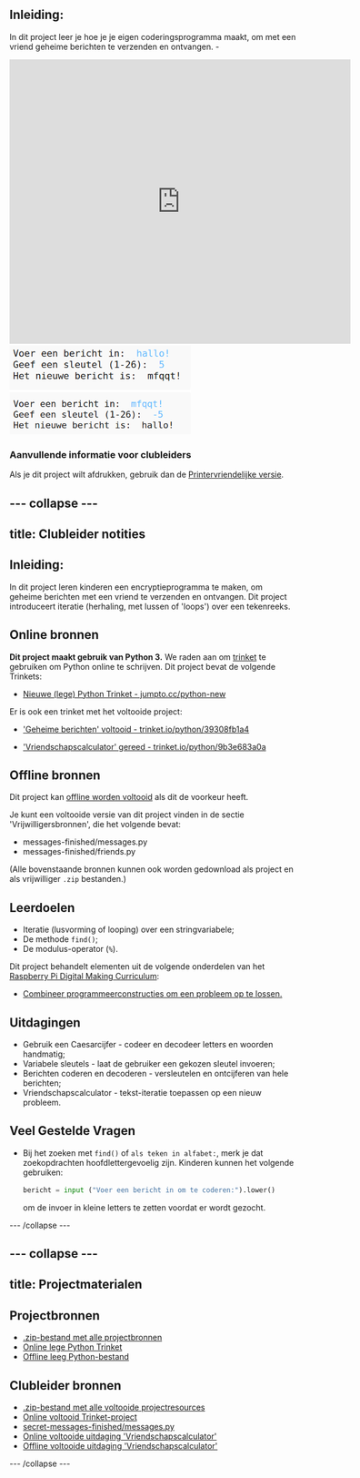 ## Inleiding:

In dit project leer je hoe je je eigen coderingsprogramma maakt, om met een vriend geheime berichten te verzenden en ontvangen. -

<div class="trinket">
  <iframe src="https://trinket.io/embed/python/39308fb1a4?outputOnly=true&start=result" width="600" height="500" frameborder="0" marginwidth="0" marginheight="0" allowfullscreen>
  </iframe>
  <img src="images/messages-finished.png">
</div>

### Aanvullende informatie voor clubleiders

Als je dit project wilt afdrukken, gebruik dan de [Printervriendelijke versie](https://projects.raspberrypi.org/nl-NL/projects/secret-messages/print).

--- collapse ---
---
title: Clubleider notities
---
## Inleiding:

In dit project leren kinderen een encryptieprogramma te maken, om geheime berichten met een vriend te verzenden en ontvangen. Dit project introduceert iteratie (herhaling, met lussen of 'loops') over een tekenreeks.

## Online bronnen

**Dit project maakt gebruik van Python 3.** We raden aan om [trinket](https://trinket.io/) te gebruiken om Python online te schrijven. Dit project bevat de volgende Trinkets:

* [Nieuwe (lege) Python Trinket - jumpto.cc/python-new](http://jumpto.cc/python-new)

Er is ook een trinket met het voltooide project:

* ['Geheime berichten' voltooid - trinket.io/python/39308fb1a4](https://trinket.io/python/39308fb1a4)

* ['Vriendschapscalculator' gereed - trinket.io/python/9b3e683a0a](https://trinket.io/python/9b3e683a0a)

## Offline bronnen

Dit project kan [offline worden voltooid](https://www.codeclubprojects.org/en-GB/resources/python-working-offline/) als dit de voorkeur heeft.

Je kunt een voltooide versie van dit project vinden in de sectie 'Vrijwilligersbronnen', die het volgende bevat:

* messages-finished/messages.py
* messages-finished/friends.py

(Alle bovenstaande bronnen kunnen ook worden gedownload als project en als vrijwilliger `.zip` bestanden.)

## Leerdoelen

* Iteratie (lusvorming of looping) over een stringvariabele;
* De methode `find()`;
* De modulus-operator (`%`).

Dit project behandelt elementen uit de volgende onderdelen van het [Raspberry Pi Digital Making Curriculum](http://rpf.io/curriculum):

* [Combineer programmeerconstructies om een ​​probleem op te lossen.](https://www.raspberrypi.org/curriculum/programming/builder)

## Uitdagingen

* Gebruik een Caesarcijfer - codeer en decodeer letters en woorden handmatig;
* Variabele sleutels - laat de gebruiker een gekozen sleutel invoeren;
* Berichten coderen en decoderen - versleutelen en ontcijferen van hele berichten;
* Vriendschapscalculator - tekst-iteratie toepassen op een nieuw probleem.

## Veel Gestelde Vragen

* Bij het zoeken met `find()` of `als teken in alfabet:`, merk je dat zoekopdrachten hoofdlettergevoelig zijn. Kinderen kunnen het volgende gebruiken:
    
    ```python
    bericht = input ("Voer een bericht in om te coderen:").lower()
    ```
    
    om de invoer in kleine letters te zetten voordat er wordt gezocht.

--- /collapse ---

--- collapse ---
---
title: Projectmaterialen
---
## Projectbronnen

* [.zip-bestand met alle projectbronnen](resources/secret-messages-project-resources.zip)
* [Online lege Python Trinket](http://jumpto.cc/python-new)
* [Offline leeg Python-bestand](resources/new-new.py)

## Clubleider bronnen

* [.zip-bestand met alle voltooide projectresources](resources/secret-messages-volunteer-resources.zip)
* [Online voltooid Trinket-project](https://trinket.io/python/39308fb1a4)
* [secret-messages-finished/messages.py](resources/secret-messages-finished-messages.py)
* [Online voltooide uitdaging 'Vriendschapscalculator'](https://trinket.io/python/9b3e683a0a)
* [Offline voltooide uitdaging 'Vriendschapscalculator'](resources/friendship-calculator-finished-friends.py)

--- /collapse ---

